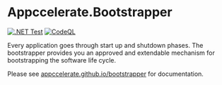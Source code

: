 # Appccelerate.Bootstrapper

[![.NET Test](https://github.com/dav1dev/bootstrapper/actions/workflows/dotnet.yml/badge.svg)](https://github.com/dav1dev/bootstrapper/actions/workflows/dotnet.yml) 
[![CodeQL](https://github.com/dav1dev/bootstrapper/actions/workflows/codeql-analysis.yml/badge.svg)](https://github.com/dav1dev/bootstrapper/actions/workflows/codeql-analysis.yml)

Every application goes through start up and shutdown phases. The bootstrapper provides you an approved and extendable mechanism for bootstrapping the software life cycle.

Please see [appccelerate.github.io/bootstrapper](https://appccelerate.github.io/bootstrapper.html) for documentation.
